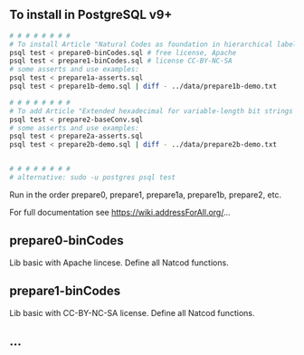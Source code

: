 
## To install in PostgreSQL v9+

```bash
# # # # # # # #
# To install Article "Natural Codes as foundation in hierarchical labeling"
psql test < prepare0-binCodes.sql # free license, Apache
psql test < prepare1-binCodes.sql # license CC-BY-NC-SA
# some asserts and use examples:
psql test < prepare1a-asserts.sql
psql test < prepare1b-demo.sql | diff - ../data/prepare1b-demo.txt

# # # # # # # #
# To add Article "Extended hexadecimal for variable-length bit strings on hierarchical labeling"
psql test < prepare2-baseConv.sql
# some asserts and use examples:
psql test < prepare2a-asserts.sql
psql test < prepare2b-demo.sql | diff - ../data/prepare2b-demo.txt


# # # # # # # #
# alternative: sudo -u postgres psql test
```

Run in the order prepare0, prepare1, prepare1a, prepare1b, prepare2, etc.

For full documentation see https://wiki.addressForAll.org/...

## prepare0-binCodes

Lib basic with Apache lincese. Define all Natcod functions.

## prepare1-binCodes

Lib basic with CC-BY-NC-SA license. Define all Natcod functions.

## ...
